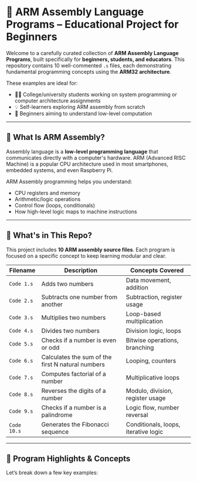 # 🔧 ARM Assembly Language Programs – Educational Project for Beginners

Welcome to a carefully curated collection of **ARM Assembly Language Programs**, built specifically for **beginners, students, and educators**. This repository contains 10 well-commented `.s` files, each demonstrating fundamental programming concepts using the **ARM32 architecture**.

These examples are ideal for:

- 👨‍🎓 College/university students working on system programming or computer architecture assignments  
- 💡 Self-learners exploring ARM assembly from scratch  
- 🧠 Beginners aiming to understand low-level computation

---

## 📘 What Is ARM Assembly?

Assembly language is a **low-level programming language** that communicates directly with a computer's hardware. ARM (Advanced RISC Machine) is a popular CPU architecture used in most smartphones, embedded systems, and even Raspberry Pi.

ARM Assembly programming helps you understand:

- CPU registers and memory
- Arithmetic/logic operations
- Control flow (loops, conditionals)
- How high-level logic maps to machine instructions

---

## 📂 What's in This Repo?

This project includes **10 ARM assembly source files**. Each program is focused on a specific concept to keep learning modular and clear.

| Filename     | Description | Concepts Covered |
|--------------|-------------|------------------|
| `Code 1.s`   | Adds two numbers | Data movement, addition |
| `Code 2.s`   | Subtracts one number from another | Subtraction, register usage |
| `Code 3.s`   | Multiplies two numbers | Loop-based multiplication |
| `Code 4.s`   | Divides two numbers | Division logic, loops |
| `Code 5.s`   | Checks if a number is even or odd | Bitwise operations, branching |
| `Code 6.s`   | Calculates the sum of the first N natural numbers | Looping, counters |
| `Code 7.s`   | Computes factorial of a number | Multiplicative loops |
| `Code 8.s`   | Reverses the digits of a number | Modulo, division, register usage |
| `Code 9.s`   | Checks if a number is a palindrome | Logic flow, number reversal |
| `Code 10.s`  | Generates the Fibonacci sequence | Conditionals, loops, iterative logic |

---

## 🧠 Program Highlights & Concepts

Let’s break down a few key examples:

